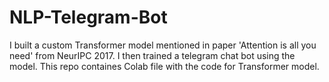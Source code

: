 # NLP-Telegram-Bot
I built a custom Transformer model mentioned in paper 'Attention is all you need' from NeurIPC 2017. I then trained a telegram chat bot using the model. This repo containes Colab file with the code for Transformer model.

